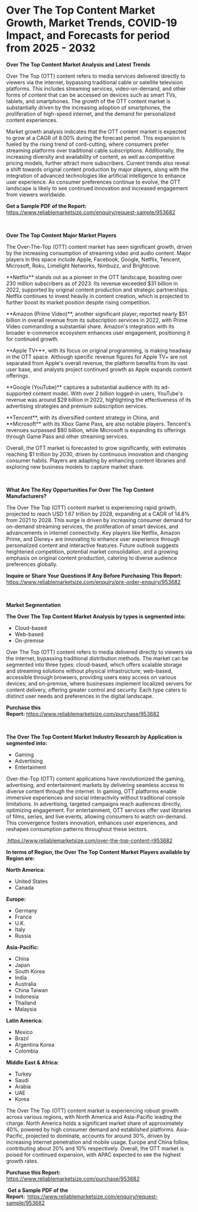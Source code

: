 <p><h1>Over The Top Content Market Growth, Market Trends, COVID-19 Impact, and Forecasts for period from 2025 - 2032</h1></p><p><strong>Over The Top Content Market Analysis and Latest Trends</strong></p>
<p><p>Over The Top (OTT) content refers to media services delivered directly to viewers via the internet, bypassing traditional cable or satellite television platforms. This includes streaming services, video-on-demand, and other forms of content that can be accessed on devices such as smart TVs, tablets, and smartphones. The growth of the OTT content market is substantially driven by the increasing adoption of smartphones, the proliferation of high-speed internet, and the demand for personalized content experiences.</p><p>Market growth analysis indicates that the OTT content market is expected to grow at a CAGR of 8.00% during the forecast period. This expansion is fueled by the rising trend of cord-cutting, where consumers prefer streaming platforms over traditional cable subscriptions. Additionally, the increasing diversity and availability of content, as well as competitive pricing models, further attract more subscribers. Current trends also reveal a shift towards original content production by major players, along with the integration of advanced technologies like artificial intelligence to enhance user experience. As consumer preferences continue to evolve, the OTT landscape is likely to see continued innovation and increased engagement from viewers worldwide.</p></p>
<p><strong>Get a Sample PDF of the Report:&nbsp;</strong> <a href="https://www.reliablemarketsize.com/enquiry/request-sample/953682?utm_campaign=3526&utm_medium=2&utm_source=Github&utm_content=ia&utm_term=16042025&utm_id=over-the-top-content">https://www.reliablemarketsize.com/enquiry/request-sample/953682</a></p>
<p>&nbsp;</p>
<p><strong>Over The Top Content Major Market Players</strong></p>
<p><p>The Over-The-Top (OTT) content market has seen significant growth, driven by the increasing consumption of streaming video and audio content. Major players in this space include Apple, Facebook, Google, Netflix, Tencent, Microsoft, Roku, Limelight Networks, Nimbuzz, and Brightcove. </p><p>**Netflix** stands out as a pioneer in the OTT landscape, boasting over 230 million subscribers as of 2023. Its revenue exceeded $31 billion in 2022, supported by original content production and strategic partnerships. Netflix continues to invest heavily in content creation, which is projected to further boost its market position despite rising competition.</p><p>**Amazon (Prime Video)**, another significant player, reported nearly $51 billion in overall revenue from its subscription services in 2022, with Prime Video commanding a substantial share. Amazon's integration with its broader e-commerce ecosystem enhances user engagement, positioning it for continued growth.</p><p>**Apple TV+**, with its focus on original programming, is making headway in the OTT space. Although specific revenue figures for Apple TV+ are not separated from Apple's overall revenue, the platform benefits from its vast user base, and analysts project continued growth as Apple expands content offerings.</p><p>**Google (YouTube)** captures a substantial audience with its ad-supported content model. With over 2 billion logged-in users, YouTube's revenue was around $29 billion in 2022, highlighting the effectiveness of its advertising strategies and premium subscription services.</p><p>**Tencent**, with its diversified content strategy in China, and **Microsoft** with its Xbox Game Pass, are also notable players. Tencent's revenues surpassed $80 billion, while Microsoft is expanding its offerings through Game Pass and other streaming services.</p><p>Overall, the OTT market is forecasted to grow significantly, with estimates reaching $1 trillion by 2030, driven by continuous innovation and changing consumer habits. Players are adapting by enhancing content libraries and exploring new business models to capture market share.</p></p>
<p>&nbsp;</p>
<p><strong>What Are The Key Opportunities For Over The Top Content Manufacturers?</strong></p>
<p><p>The Over The Top (OTT) content market is experiencing rapid growth, projected to reach USD 1.67 trillion by 2028, expanding at a CAGR of 14.8% from 2021 to 2028. This surge is driven by increasing consumer demand for on-demand streaming services, the proliferation of smart devices, and advancements in internet connectivity. Key players like Netflix, Amazon Prime, and Disney+ are innovating to enhance user experience through personalized content and interactive features. Future outlook suggests heightened competition, potential market consolidation, and a growing emphasis on original content production, catering to diverse audience preferences globally.</p></p>
<p><strong>Inquire or Share Your Questions If Any Before Purchasing This Report:</strong> <a href="https://www.reliablemarketsize.com/enquiry/pre-order-enquiry/953682?utm_campaign=3526&utm_medium=2&utm_source=Github&utm_content=ia&utm_term=16042025&utm_id=over-the-top-content">https://www.reliablemarketsize.com/enquiry/pre-order-enquiry/953682</a></p>
<p>&nbsp;</p>
<p><strong>Market Segmentation</strong></p>
<p><strong>The Over The Top Content Market Analysis by types is segmented into:</strong></p>
<p><ul><li>Cloud-based</li><li>Web-based</li><li>On-premise</li></ul></p>
<p><p>Over The Top (OTT) content refers to media delivered directly to viewers via the internet, bypassing traditional distribution methods. The market can be segmented into three types: cloud-based, which offers scalable storage and streaming solutions without physical infrastructure; web-based, accessible through browsers, providing users easy access on various devices; and on-premise, where businesses implement localized servers for content delivery, offering greater control and security. Each type caters to distinct user needs and preferences in the digital landscape.</p></p>
<p><strong>Purchase this Report:&nbsp;</strong><a href="https://www.reliablemarketsize.com/purchase/953682?utm_campaign=3526&utm_medium=2&utm_source=Github&utm_content=ia&utm_term=16042025&utm_id=over-the-top-content">https://www.reliablemarketsize.com/purchase/953682</a></p>
<p>&nbsp;</p>
<p><strong>The Over The Top Content Market Industry Research by Application is segmented into:</strong></p>
<p><ul><li>Gaming</li><li>Advertising</li><li>Entertaiment</li></ul></p>
<p><p>Over-the-Top (OTT) content applications have revolutionized the gaming, advertising, and entertainment markets by delivering seamless access to diverse content through the internet. In gaming, OTT platforms enable immersive experiences and social interactivity without traditional console limitations. In advertising, targeted campaigns reach audiences directly, optimizing engagement. For entertainment, OTT services offer vast libraries of films, series, and live events, allowing consumers to watch on-demand. This convergence fosters innovation, enhances user experiences, and reshapes consumption patterns throughout these sectors.</p></p>
<p><a href="https://www.reliablemarketsize.com/over-the-top-content-r953682?utm_campaign=3526&utm_medium=2&utm_source=Github&utm_content=ia&utm_term=16042025&utm_id=over-the-top-content">&nbsp;https://www.reliablemarketsize.com/over-the-top-content-r953682</a></p>
<p><strong>In terms of Region, the Over The Top Content Market Players available by Region are:</strong></p>
<p>
    <p> <strong> North America: </strong>
        <ul>
            <li>United States</li>
            <li>Canada</li>
        </ul>
        </p> 
    <p> <strong> Europe: </strong>
        <ul>
            <li>Germany</li>
            <li>France</li>
            <li>U.K.</li>
            <li>Italy</li>
            <li>Russia</li>
        </ul>
        </p> 
    <p> <strong> Asia-Pacific: </strong>
        <ul>
            <li>China</li>
            <li>Japan</li>
            <li>South Korea</li>
            <li>India</li>
            <li>Australia</li>
            <li>China Taiwan</li>
            <li>Indonesia</li>
            <li>Thailand</li>
            <li>Malaysia</li>
        </ul>
        </p> 
    <p> <strong> Latin America: </strong>
        <ul>
            <li>Mexico</li>
            <li>Brazil</li>
            <li>Argentina Korea</li>
            <li>Colombia</li>
        </ul>
        </p> 
    <p> <strong> Middle East & Africa: </strong>
        <ul>
            <li>Turkey</li>
            <li>Saudi</li>
            <li>Arabia</li>
            <li>UAE</li>
            <li>Korea</li>
        </ul>
    </p>
    </p>
<p><p>The Over The Top (OTT) content market is experiencing robust growth across various regions, with North America and Asia-Pacific leading the charge. North America holds a significant market share of approximately 40%, powered by high consumer demand and established platforms. Asia-Pacific, projected to dominate, accounts for around 30%, driven by increasing internet penetration and mobile usage. Europe and China follow, contributing about 20% and 10% respectively. Overall, the OTT market is poised for continued expansion, with APAC expected to see the highest growth rates.</p></p>
<p><strong>Purchase this Report: </strong><a href="https://www.reliablemarketsize.com/purchase/953682?utm_campaign=3526&utm_medium=2&utm_source=Github&utm_content=ia&utm_term=16042025&utm_id=over-the-top-content">https://www.reliablemarketsize.com/purchase/953682</a></p>
<p>&nbsp;<strong>Get a Sample PDF of the Report:&nbsp;&nbsp;</strong><a href="https://www.reliablemarketsize.com/enquiry/request-sample/953682?utm_campaign=3526&utm_medium=2&utm_source=Github&utm_content=ia&utm_term=16042025&utm_id=over-the-top-content">https://www.reliablemarketsize.com/enquiry/request-sample/953682</a></p>
<p><strong></strong></p>
<p><p></p><p></p><p></p></p>